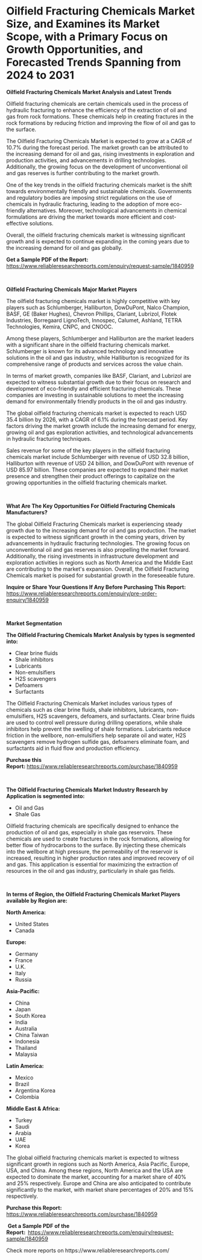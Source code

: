<p><h1>Oilfield Fracturing Chemicals Market Size, and Examines its Market Scope, with a Primary Focus on Growth Opportunities, and Forecasted Trends Spanning from 2024 to 2031</h1></p><p><strong>Oilfield Fracturing Chemicals Market Analysis and Latest Trends</strong></p>
<p><p>Oilfield fracturing chemicals are certain chemicals used in the process of hydraulic fracturing to enhance the efficiency of the extraction of oil and gas from rock formations. These chemicals help in creating fractures in the rock formations by reducing friction and improving the flow of oil and gas to the surface.</p><p>The Oilfield Fracturing Chemicals Market is expected to grow at a CAGR of 10.7% during the forecast period. The market growth can be attributed to the increasing demand for oil and gas, rising investments in exploration and production activities, and advancements in drilling technologies. Additionally, the growing focus on the development of unconventional oil and gas reserves is further contributing to the market growth.</p><p>One of the key trends in the oilfield fracturing chemicals market is the shift towards environmentally friendly and sustainable chemicals. Governments and regulatory bodies are imposing strict regulations on the use of chemicals in hydraulic fracturing, leading to the adoption of more eco-friendly alternatives. Moreover, technological advancements in chemical formulations are driving the market towards more efficient and cost-effective solutions.</p><p>Overall, the oilfield fracturing chemicals market is witnessing significant growth and is expected to continue expanding in the coming years due to the increasing demand for oil and gas globally.</p></p>
<p><strong>Get a Sample PDF of the Report:&nbsp;</strong> <a href="https://www.reliableresearchreports.com/enquiry/request-sample/1840959">https://www.reliableresearchreports.com/enquiry/request-sample/1840959</a></p>
<p>&nbsp;</p>
<p><strong>Oilfield Fracturing Chemicals Major Market Players</strong></p>
<p><p>The oilfield fracturing chemicals market is highly competitive with key players such as Schlumberger, Halliburton, DowDuPont, Nalco Champion, BASF, GE (Baker Hughes), Chevron Phillips, Clariant, Lubrizol, Flotek Industries, Borregaard LignoTech, Innospec, Calumet, Ashland, TETRA Technologies, Kemira, CNPC, and CNOOC.</p><p>Among these players, Schlumberger and Halliburton are the market leaders with a significant share in the oilfield fracturing chemicals market. Schlumberger is known for its advanced technology and innovative solutions in the oil and gas industry, while Halliburton is recognized for its comprehensive range of products and services across the value chain.</p><p>In terms of market growth, companies like BASF, Clariant, and Lubrizol are expected to witness substantial growth due to their focus on research and development of eco-friendly and efficient fracturing chemicals. These companies are investing in sustainable solutions to meet the increasing demand for environmentally friendly products in the oil and gas industry.</p><p>The global oilfield fracturing chemicals market is expected to reach USD 35.4 billion by 2026, with a CAGR of 6.1% during the forecast period. Key factors driving the market growth include the increasing demand for energy, growing oil and gas exploration activities, and technological advancements in hydraulic fracturing techniques.</p><p>Sales revenue for some of the key players in the oilfield fracturing chemicals market include Schlumberger with revenue of USD 32.8 billion, Halliburton with revenue of USD 24 billion, and DowDuPont with revenue of USD 85.97 billion. These companies are expected to expand their market presence and strengthen their product offerings to capitalize on the growing opportunities in the oilfield fracturing chemicals market.</p></p>
<p>&nbsp;</p>
<p><strong>What Are The Key Opportunities For Oilfield Fracturing Chemicals Manufacturers?</strong></p>
<p><p>The global Oilfield Fracturing Chemicals market is experiencing steady growth due to the increasing demand for oil and gas production. The market is expected to witness significant growth in the coming years, driven by advancements in hydraulic fracturing technologies. The growing focus on unconventional oil and gas reserves is also propelling the market forward. Additionally, the rising investments in infrastructure development and exploration activities in regions such as North America and the Middle East are contributing to the market's expansion. Overall, the Oilfield Fracturing Chemicals market is poised for substantial growth in the foreseeable future.</p></p>
<p><strong>Inquire or Share Your Questions If Any Before Purchasing This Report:</strong> <a href="https://www.reliableresearchreports.com/enquiry/pre-order-enquiry/1840959">https://www.reliableresearchreports.com/enquiry/pre-order-enquiry/1840959</a></p>
<p>&nbsp;</p>
<p><strong>Market Segmentation</strong></p>
<p><strong>The Oilfield Fracturing Chemicals Market Analysis by types is segmented into:</strong></p>
<p><ul><li>Clear brine fluids</li><li>Shale inhibitors</li><li>Lubricants</li><li>Non-emulsifiers</li><li>H2S scavengers</li><li>Defoamers</li><li>Surfactants</li></ul></p>
<p><p>The Oilfield Fracturing Chemicals Market includes various types of chemicals such as clear brine fluids, shale inhibitors, lubricants, non-emulsifiers, H2S scavengers, defoamers, and surfactants. Clear brine fluids are used to control well pressure during drilling operations, while shale inhibitors help prevent the swelling of shale formations. Lubricants reduce friction in the wellbore, non-emulsifiers help separate oil and water, H2S scavengers remove hydrogen sulfide gas, defoamers eliminate foam, and surfactants aid in fluid flow and production efficiency.</p></p>
<p><strong>Purchase this Report:&nbsp;</strong><a href="https://www.reliableresearchreports.com/purchase/1840959">https://www.reliableresearchreports.com/purchase/1840959</a></p>
<p>&nbsp;</p>
<p><strong>The Oilfield Fracturing Chemicals Market Industry Research by Application is segmented into:</strong></p>
<p><ul><li>Oil and Gas</li><li>Shale Gas</li></ul></p>
<p><p>Oilfield fracturing chemicals are specifically designed to enhance the production of oil and gas, especially in shale gas reservoirs. These chemicals are used to create fractures in the rock formations, allowing for better flow of hydrocarbons to the surface. By injecting these chemicals into the wellbore at high pressure, the permeability of the reservoir is increased, resulting in higher production rates and improved recovery of oil and gas. This application is essential for maximizing the extraction of resources in the oil and gas industry, particularly in shale gas fields.</p></p>
<p>&nbsp;</p>
<p><strong>In terms of Region, the Oilfield Fracturing Chemicals Market Players available by Region are:</strong></p>
<p>
    <p> <strong> North America: </strong>
        <ul>
            <li>United States</li>
            <li>Canada</li>
        </ul>
        </p> 
    <p> <strong> Europe: </strong>
        <ul>
            <li>Germany</li>
            <li>France</li>
            <li>U.K.</li>
            <li>Italy</li>
            <li>Russia</li>
        </ul>
        </p> 
    <p> <strong> Asia-Pacific: </strong>
        <ul>
            <li>China</li>
            <li>Japan</li>
            <li>South Korea</li>
            <li>India</li>
            <li>Australia</li>
            <li>China Taiwan</li>
            <li>Indonesia</li>
            <li>Thailand</li>
            <li>Malaysia</li>
        </ul>
        </p> 
    <p> <strong> Latin America: </strong>
        <ul>
            <li>Mexico</li>
            <li>Brazil</li>
            <li>Argentina Korea</li>
            <li>Colombia</li>
        </ul>
        </p> 
    <p> <strong> Middle East & Africa: </strong>
        <ul>
            <li>Turkey</li>
            <li>Saudi</li>
            <li>Arabia</li>
            <li>UAE</li>
            <li>Korea</li>
        </ul>
    </p>
    </p>
<p><p>The global oilfield fracturing chemicals market is expected to witness significant growth in regions such as North America, Asia Pacific, Europe, USA, and China. Among these regions, North America and the USA are expected to dominate the market, accounting for a market share of 40% and 25% respectively. Europe and China are also anticipated to contribute significantly to the market, with market share percentages of 20% and 15% respectively.</p></p>
<p><strong>Purchase this Report: </strong><a href="https://www.reliableresearchreports.com/purchase/1840959">https://www.reliableresearchreports.com/purchase/1840959</a></p>
<p>&nbsp;<strong>Get a Sample PDF of the Report:&nbsp;&nbsp;</strong><a href="https://www.reliableresearchreports.com/enquiry/request-sample/1840959">https://www.reliableresearchreports.com/enquiry/request-sample/1840959</a></p>
<p><strong></strong></p>
<p>Check more reports on https://www.reliableresearchreports.com/</p>